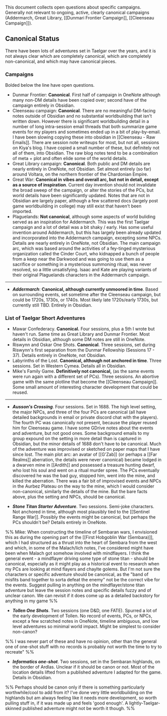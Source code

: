 This document collects open questions about specific campaigns. Generally not relevant to ongoing, active, clearly canonical campaigns (Addermarch, Great Library, [[Dunmari Frontier Campaign]], [[Cleenseau Campaign]]).

## Canonical Status 

There have been lots of adventures set in Taelgar over the years, and it is not always clear which are completely canonical, which are completely non-canonical, and which may have canonical pieces. 

### Campaigns

Bolded below the line have open questions. 

- Dunmar Frontier: **Canonical**. First half of campaign in OneNote although many non-DM details have been copied over; second have of the campaign entirely in Obsidian. 
- Cleenseau campaign: **Canonical**. There are no meaningful DM-facing notes outside of Obsidian and no substantial worldbuilding that isn't written down. However there is significant worldbuilding detail in a number of long intra-session email threads that both summarize game events for my players and sometimes ended up in a bit of play-by-email. I have been slowing copying these into obsidian in [[Cleenseau - Raw Emails]]. There are session note writeups for most, but not all, sessions on Kiya's blog. I have copied a small number of these, but definitely not all of them, into Obsidian. The raw blog notes tend to be a combination of meta + plot and often elide some of the world details.
- Great Library campaign: **Canonical**. Both public and DM details are nearly entirely in OneNote, not Obsidian. Set almost entirely (so far) around Voltara, on the northern frontier of the Chardonian Empire. 
- Great War: **Canonical in vibes and overall arc, but not in detail, except as a source of inspiration**. Current day invention should not invalidate the broad sweep of the campaign, or alter the stories of the PCs, but world details have been significantly updated. Notes that are not in Obsidian are largely paper, although a few scattered docs (largely post game worldbuilding in college) may still exist that haven't been imported.
- Plaguelands: **Not canonical**, although some aspects of world buliding served as an inspiration for Addermarch. This was the first Taelgar campaign and a lot of detail was a bit shaky / early. Has some useful invention around Addermarch, but this has largely been already updated and incorporated into the Addermarch campaign, excepting some NPCs. Details are nearly entirely in OneNote, not Obsidian. The main campaign arc, which was based around the activities of a fey-tinged mysterious organization called the Cinder Court, who kidnapped a bunch of people from a keep near the Darkwood and was going to use them as a sacrifice or something in a mysterious summoning ritual, was never resolved, so a little unsatisfying. Isaac and Kate are playing variants of their original Plaguelands characters in the Addermarch campaign. 
---
- ***Addermarch***: **Canonical, although currently unmoored in time**. Based on surrounding events, set sometime after the Cleenseau campaign, but could be 1720s, 1730s, or 1740s. Most likely late 1720s/early 1730s, but currently still TBD. Entirely in Obsidian. 

### List of Taelgar Short Adventures

- Mawar Confederacy. **Canonical.** Four sessions, plus a 5th I wrote but haven't run. Same time as Great Library and Dunmar Frontier. Most details in Obsidian, although some DM notes are still in OneNote. 
- Riswynn and Oskar One Shots. **Canonical**. Three sessions, set during Riswynn's first separation from the Dunmar Fellowship (Sessions 17 - 37).  Details entirely in OneNote, not Obsidian. 
- Labyrinths of the Lost. **Canonical, although not anchored in time**. Three sessions. Set in Western Cymea. Details all in Obsidian.  
- Mike's Family Game. **Definitively not canonical,** (as the same events were run again with a different set of PCs). Three sessions. An abortive game with the same plotline that become the [[Cleenseau Campaign]]. Some small amount of interesting character development that could be reused. 
---
- ***Ausson's Crossing***. Four sessions. Set in 1688. The high level setting, the major NPCs, and three of the four PCs are canonical (all have detailed backgrounds in email or private discord chat with the players). The fourth PC was canonically not present, because the player reused him for Cleenseau game. I have some GDrive notes about the events and adventure, but not good ones. Some background emails to my group expound on the setting in more detail than is captured in Obsidian, but the minor details of 1688 don't have to be canonical. Much of the adventure was improvised or sketched on paper maps that I have since lost. The main plot arc: an avatar of [[G'Zab]] (or perhaps a [[Far Realms]] aberration, the details were never canonical) became lodged in a dwarven mine in [[Ardith]] and possessed a treasure hunting dwarf, who lost his soul and went on a ritual murder spree. The PCs eventually discovered he was the bad guy, stopped him, went into the mine, and killed the aberration. There was a fair bit of improvised events and NPCs in the Aurbez Plateau on the way to the mine, which I would consider non-canonical, similarly the details of the mine. But the bare facts above, plus the setting and NPCs, should be canonical.

- ***Stone Titan Starter Adventure***. Two sessions. Semi-joke characters. Not anchored in time, although most plausibly tied to the [[Sentinel Range War]]. Possibly the events might be canonical, but perhaps the PCs shouldn't be? Details entirely in OneNote.

%% Mike: When constructing the timeline of Sembaran wars, I envisioned this as during the opening part of the [[First Hobgoblin War (Sembara)]], which I had structured as a thrust into the heart of Sembara from the west and which, in some of the Malach/lich notes, I've considered might have been when Malach got somehow involved with mindflayers. I think the general event - a mindflayer driving some type of stone titan - should be canonical, especially as it might play as a historical event to research when my PCs are looking at mind flayers and chaylte golems. But I'm not sure the characters or specific adventure should be canonical, as the "band of misfits band together to sorta defeat the enemy" not be the correct vibe for the events. Suggest pulling in anything on the mindflayer/stone titan adventure but leave the session notes and specific details fuzzy and of unclear canon. We can revisit if it does come up as a detailed backstory for anything in my game %%

- ***Tollen One Shots***. Two sessions (one D&D, one FATE). Spurred a lot of the early development of Tollen. No record of events, PCs, or NPCs, except a few scratched notes in OneNote, timeline ambiguous, and low level adventures so minimal world impact. Might be simplest to consider non-canon?

%% I was never part of these and have no opinion, other than the general one of one-shot stuff with no records is probably not worth the time to try to recreate" %%

- ***Informatics one-shot***. Two sessions, set in the Sembaran highlands, on the border of Ardlas. Unclear if it should be canon or not. Most of the location details lifted from a published adventure I adapted for the game. Details in Obsidian. 

%% Perhaps should be canon only if there is something particularly worthwhile/cool to add from it? I've done very little worldbuilding on the highlands but am always feeling like it needs more development, so worth pulling stuff in, if it was made up and feels 'good enough'. A lightly-Taelgar-skinned published adventure might not be worth it though. %%
